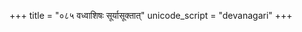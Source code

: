 +++
title = "०८५ वध्वाशिषः सूर्यासूक्तात्"
unicode_script = "devanagari"
+++

<div class="js_include" url="/vedAH/Rk/shAkalam/saMhitA/10/prAchInA_prastutiH/satyenottabhitA.md"  newLevelForH1="2" includeTitle="false"> </div> 

<div class="js_include" url="/vedAH/Rk/shAkalam/saMhitA/10/prAchInA_prastutiH/raibhy_AsId_anudeyI.md"  newLevelForH1="2" includeTitle="false"> </div>  
<div class="js_include" url="/vedAH/Rk/shAkalam/saMhitA/10/prAchInA_prastutiH/dAmpatyam/vadhvAshiShaH_sUryAsUktAt.md"  newLevelForH1="2" includeTitle="false"> </div>  

